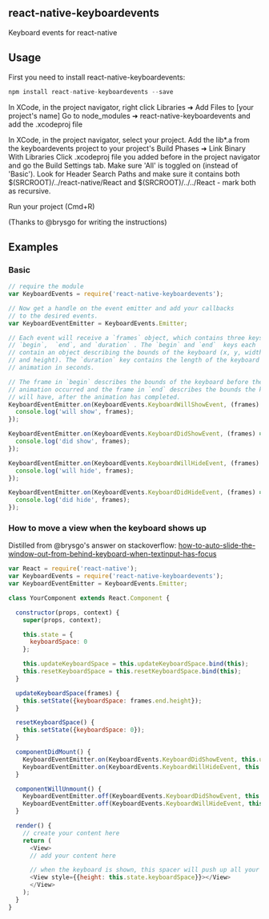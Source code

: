 ## react-native-keyboardevents

Keyboard events for react-native


## Usage

First you need to install react-native-keyboardevents:

```javascript
npm install react-native-keyboardevents --save
```

In XCode, in the project navigator, right click Libraries ➜ Add Files to [your project's name] Go to node_modules ➜ react-native-keyboardevents and add the .xcodeproj file

In XCode, in the project navigator, select your project. Add the lib*.a from the keyboardevents project to your project's Build Phases ➜ Link Binary With Libraries Click .xcodeproj file you added before in the project navigator and go the Build Settings tab. Make sure 'All' is toggled on (instead of 'Basic'). Look for Header Search Paths and make sure it contains both $(SRCROOT)/../react-native/React and $(SRCROOT)/../../React - mark both as recursive.

Run your project (Cmd+R)

(Thanks to @brysgo for writing the instructions)

## Examples

### Basic

```javascript
// require the module
var KeyboardEvents = require('react-native-keyboardevents');

// Now get a handle on the event emitter and add your callbacks
// to the desired events.
var KeyboardEventEmitter = KeyboardEvents.Emitter;

// Each event will receive a `frames` object, which contains three keys -
// `begin`,  `end`, and `duration` . The `begin` and `end`  keys each
// contain an object describing the bounds of the keyboard (x, y, width
// and height). The `duration` key contains the length of the keyboard
// animation in seconds.

// The frame in `begin` describes the bounds of the keyboard before the
// animation occurred and the frame in `end` describes the bounds the keyboard
// will have, after the animation has completed.
KeyboardEventEmitter.on(KeyboardEvents.KeyboardWillShowEvent, (frames) => {
  console.log('will show', frames);
});

KeyboardEventEmitter.on(KeyboardEvents.KeyboardDidShowEvent, (frames) => {
  console.log('did show', frames);
});

KeyboardEventEmitter.on(KeyboardEvents.KeyboardWillHideEvent, (frames) => {
  console.log('will hide', frames);
});

KeyboardEventEmitter.on(KeyboardEvents.KeyboardDidHideEvent, (frames) => {
  console.log('did hide', frames);
});
```

### How to move a view when the keyboard shows up
Distilled from @brysgo's answer on stackoverflow:
[how-to-auto-slide-the-window-out-from-behind-keyboard-when-textinput-has-focus](http://stackoverflow.com/questions/29313244/how-to-auto-slide-the-window-out-from-behind-keyboard-when-textinput-has-focus)

```javascript
var React = require('react-native');
var KeyboardEvents = require('react-native-keyboardevents');
var KeyboardEventEmitter = KeyboardEvents.Emitter;

class YourComponent extends React.Component {

  constructor(props, context) {
    super(props, context);

    this.state = {
      keyboardSpace: 0
    };

    this.updateKeyboardSpace = this.updateKeyboardSpace.bind(this);
    this.resetKeyboardSpace = this.resetKeyboardSpace.bind(this);
  }

  updateKeyboardSpace(frames) {
    this.setState({keyboardSpace: frames.end.height});
  }

  resetKeyboardSpace() {
    this.setState({keyboardSpace: 0});
  }

  componentDidMount() {
    KeyboardEventEmitter.on(KeyboardEvents.KeyboardDidShowEvent, this.updateKeyboardSpace);
    KeyboardEventEmitter.on(KeyboardEvents.KeyboardWillHideEvent, this.resetKeyboardSpace);
  }

  componentWillUnmount() {
    KeyboardEventEmitter.off(KeyboardEvents.KeyboardDidShowEvent, this.updateKeyboardSpace);
    KeyboardEventEmitter.off(KeyboardEvents.KeyboardWillHideEvent, this.resetKeyboardSpace);
  }

  render() {
    // create your content here
    return (
      <View>
      // add your content here

      // when the keyboard is shown, this spacer will push up all your other content
      <View style={{height: this.state.keyboardSpace}}></View>
      </View>
    );
  }
}

```

